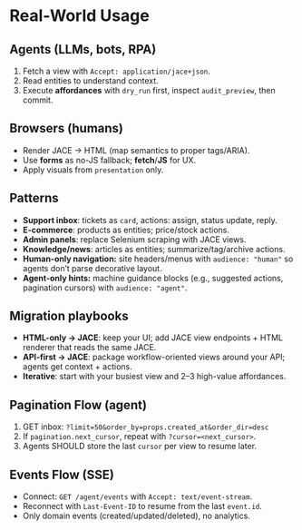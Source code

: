 # Real-World Usage

## Agents (LLMs, bots, RPA)
1) Fetch a view with `Accept: application/jace+json`.  
2) Read entities to understand context.  
3) Execute **affordances** with `dry_run` first, inspect `audit_preview`, then commit.

## Browsers (humans)
- Render JACE → HTML (map semantics to proper tags/ARIA).
- Use **forms** as no-JS fallback; **fetch**/**JS** for UX.
- Apply visuals from `presentation` only.

## Patterns
- **Support inbox**: tickets as `card`, actions: assign, status update, reply.  
- **E-commerce**: products as entities; price/stock actions.  
- **Admin panels**: replace Selenium scraping with JACE views.  
- **Knowledge/news**: articles as entities; summarize/tag/archive actions.
- **Human-only navigation:** site headers/menus with `audience: "human"` so agents don’t parse decorative layout.
- **Agent-only hints:** machine guidance blocks (e.g., suggested actions, pagination cursors) with `audience: "agent"`.

## Migration playbooks
- **HTML-only → JACE**: keep your UI; add JACE view endpoints + HTML renderer that reads the same JACE.  
- **API-first → JACE**: package workflow-oriented views around your API; agents get context + actions.  
- **Iterative**: start with your busiest view and 2–3 high-value affordances.

## Pagination Flow (agent)

1. GET inbox: `?limit=50&order_by=props.created_at&order_dir=desc`
2. If `pagination.next_cursor`, repeat with `?cursor=<next_cursor>`.
3. Agents SHOULD store the last `cursor` per view to resume later.

## Events Flow (SSE)

* Connect: `GET /agent/events` with `Accept: text/event-stream`.
* Reconnect with `Last-Event-ID` to resume from the last `event.id`.
* Only domain events (created/updated/deleted), no analytics.
